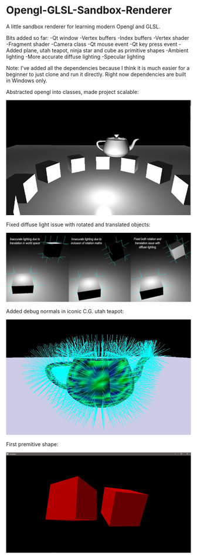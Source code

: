 # Opengl-GLSL-Sandbox-Renderer
A little sandbox renderer for learning modern Opengl and GLSL.

Bits added so far:
-Qt window
-Vertex buffers
-Index buffers
-Vertex shader
-Fragment shader
-Camera class
-Qt mouse event
-Qt key press event
-Added plane, utah teapot, ninja star and cube as primitive shapes
-Ambient lighting
-More accurate diffuse lighting
-Specular lighting

Note: I've added all the dependencies because I think it is much easier for a beginner to just clone and run it directly. Right now dependencies are built in Windows only.

Abstracted opengl into classes, made project scalable:

![](Snapshots/RefactoredCode.JPG)

Fixed diffuse light issue with rotated and translated objects:

![](Snapshots/DiffuseLighting.JPG)

Added debug normals in iconic C.G. utah teapot:

![](Snapshots/DebugNormal.JPG)

First premitive shape:

![](Snapshots/Capture.JPG)